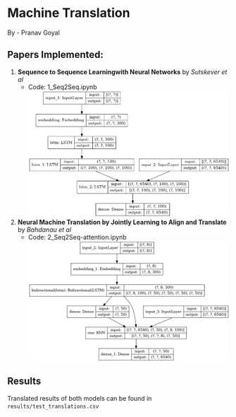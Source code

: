 # Machine Translation
By - Pranav Goyal

## Papers Implemented:
1. **Sequence to Sequence Learningwith Neural Networks** by *Sutskever et al*
   * Code: 1_Seq2Seq.ipynb
    ![seq2seq](seq2seq.png)
2. **Neural Machine Translation by Jointly Learning to Align and Translate** by *Bahdanau et al*
   * Code: 2_Seq2Seq-attention.ipynb
   ![seq2seq_with_attention](seq2seq_with_attention.png)

## Results
Translated results of both models can be found in `results/test_translations.csv`